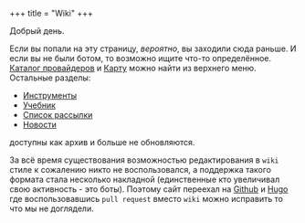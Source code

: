 +++
title = "Wiki"
+++

Добрый день.

Если вы попали на эту страницу, *вероятно*, вы заходили сюда раньше. И если вы не были ботом, то возможно ищите что-то определённое. [Каталог провайдеров](/dir/) и [Карту](/links/) можно найти из верхнего меню. Остальные разделы:

 - [Инструменты](tools/)
 - [Учебник](guides/)
 - [Список рассылки](maillist/)
 - [Новости](old-news/)

доступны как архив и больше не обновляются.

За всё время существования возможностью редактирования в `wiki` стиле к сожалению никто не воспользовался, а поддержка такого формата стала несколько накладной (единственные кто увеличивал свою активность - это боты). Поэтому сайт переехал на [Github](https://github.com/urlandi/elsv-v.ru) и [Hugo](https://gohugo.io) где воспользовавшись `pull request` вместо `wiki` можно исправить то что мы не доглядели.

